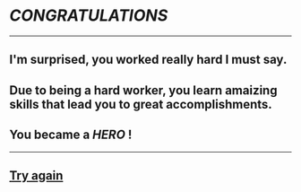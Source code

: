 # *CONGRATULATIONS*

---

## I'm surprised, you worked really hard I must say.
## Due to being a hard worker, you learn amaizing skills that lead you to great accomplishments.
## You became a _*HERO*_ !

---

## [Try again](../beginning/part1.md)